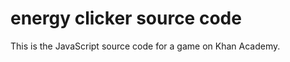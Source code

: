 # energy clicker source code

<p>This is the JavaScript source code for a game on Khan Academy.</p>
